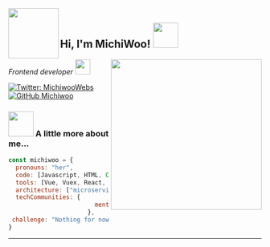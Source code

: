 <img align='left' src="https://michiwoo.netlify.app/static/31c06266ad7532c0c413883b288d7e6c/c0bbd/axolotl.png" width="100">
<h2> Hi, I'm MichiWoo! <img src="https://media.giphy.com/media/mGcNjsfWAjY5AEZNw6/giphy.gif" width="50"></h2>
<img align='right' src="https://user-images.githubusercontent.com/9165888/88354709-662f0e80-cd27-11ea-899a-470d68452f24.png" width="300">
<p><em>Frontend developer <img src="https://media.giphy.com/media/fYSnHlufseco8Fh93Z/giphy.gif" width="30">
</em></p>

[![Twitter: MichiwooWebs](https://img.shields.io/twitter/follow/MichiwooWebs?style=social)](https://twitter.com/MichiwooWebs)
[![GitHub Michiwoo](https://img.shields.io/github/followers/Michiwoo?label=follow&style=social)](https://github.com/MichiWoo)

### <img src="https://media.giphy.com/media/VgCDAzcKvsR6OM0uWg/giphy.gif" width="50"> A little more about me...  

```javascript
const michiwoo = {
  pronouns: "her",
  code: [Javascript, HTML, CSS, Php],
  tools: [Vue, Vuex, React, Redux, Node, Sass],
  architecture: ["microservices", "event-driven", "design system pattern"],
  techCommunities: {
                        mentor: "Platzi"
                      },
 challenge: "Nothing for now"
}
```
---
